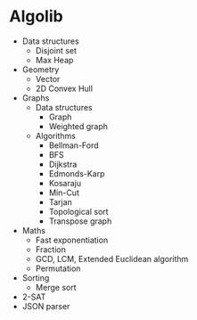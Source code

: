 # Algolib

- Data structures
    - Disjoint set
    - Max Heap
- Geometry
    - Vector
    - 2D Convex Hull
- Graphs
    - Data structures
        - Graph
        - Weighted graph
    - Algorithms
        - Bellman-Ford
        - BFS
        - Dijkstra
        - Edmonds-Karp
        - Kosaraju
        - Min-Cut
        - Tarjan
        - Topological sort
        - Transpose graph
- Maths
    - Fast exponentiation
    - Fraction
    - GCD, LCM, Extended Euclidean algorithm
    - Permutation
- Sorting
    - Merge sort
- 2-SAT
- JSON parser
